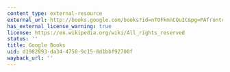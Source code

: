 ```yaml
---
content_type: external-resource
external_url: http://books.google.com/books?id=nTOFkmnCQuIC&pg=PAfrontcover
has_external_license_warning: true
license: https://en.wikipedia.org/wiki/All_rights_reserved
status: ''
title: Google Books
uid: d1982893-da34-4750-9c15-8d1bbf92700f
wayback_url: ''
---
```

